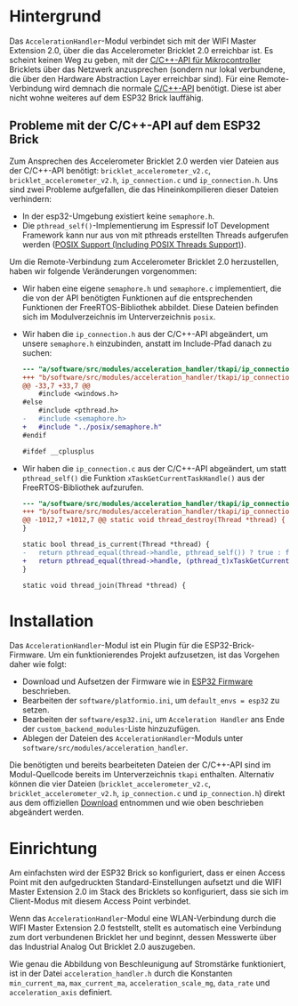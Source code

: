 # Hintergrund

Das `AccelerationHandler`-Modul verbindet sich mit der WIFI Master Extension 2.0, über die das Accelerometer Bricklet 2.0 erreichbar ist. Es scheint keinen Weg zu geben, mit der [C/C++-API für Mikrocontroller](https://www.tinkerforge.com/de/doc/Software/API_Bindings_uC.html#api-bindings-uc) Bricklets über das Netzwerk anzusprechen (sondern nur lokal verbundene, die über den Hardware Abstraction Layer erreichbar sind). Für eine Remote-Verbindung wird demnach die normale [C/C++-API](https://www.tinkerforge.com/de/doc/Software/API_Bindings_C.html#api-bindings-c) benötigt. Diese ist aber nicht wohne weiteres auf dem ESP32 Brick lauffähig.

## Probleme mit der C/C++-API auf dem ESP32 Brick

Zum Ansprechen des Accelerometer Bricklet 2.0 werden vier Dateien aus der C/C++-API benötigt: `bricklet_accelerometer_v2.c`, `bricklet_accelerometer_v2.h`, `ip_connection.c` und `ip_connection.h`. Uns sind zwei Probleme aufgefallen, die das Hineinkompilieren dieser Dateien verhindern:
- In der esp32-Umgebung existiert keine `semaphore.h`.
- Die `pthread_self()`-Implementierung im Espressif IoT Development Framework kann nur aus von mit pthreads erstellten Threads aufgerufen werden ([POSIX Support (Including POSIX Threads Support)](https://docs.espressif.com/projects/esp-idf/en/stable/esp32/api-reference/system/pthread.html)).

Um die Remote-Verbindung zum Accelerometer Bricklet 2.0 herzustellen, haben wir folgende Veränderungen vorgenommen:

- Wir haben eine eigene `semaphore.h` und `semaphore.c` implementiert, die die von der API benötigten Funktionen auf die entsprechenden Funktionen der FreeRTOS-Bibliothek abbildet. Diese Dateien befinden sich im Modulverzeichnis im Unterverzeichnis `posix`.

- Wir haben die `ip_connection.h` aus der C/C++-API abgeändert, um unsere `semaphore.h` einzubinden, anstatt im Include-Pfad danach zu suchen:

    ```diff
    --- "a/software/src/modules/acceleration_handler/tkapi/ip_connection.h"
    +++ "b/software/src/modules/acceleration_handler/tkapi/ip_connection.h"
    @@ -33,7 +33,7 @@
        #include <windows.h>
    #else
        #include <pthread.h>
    -	#include <semaphore.h>
    +	#include "../posix/semaphore.h"
    #endif
    
    #ifdef __cplusplus
    ```

- Wir haben die `ip_connection.c` aus der C/C++-API abgeändert, um statt `pthread_self()` die Funktion `xTaskGetCurrentTaskHandle()` aus der FreeRTOS-Bibliothek aufzurufen.

    ```diff
    --- "a/software/src/modules/acceleration_handler/tkapi/ip_connection.c"
    +++ "b/software/src/modules/acceleration_handler/tkapi/ip_connection.c"
    @@ -1012,7 +1012,7 @@ static void thread_destroy(Thread *thread) {
    }
    
    static bool thread_is_current(Thread *thread) {
    -	return pthread_equal(thread->handle, pthread_self()) ? true : false;
    +	return pthread_equal(thread->handle, (pthread_t)xTaskGetCurrentTaskHandle()) ? true : false;
    }
    
    static void thread_join(Thread *thread) {
    ```

# Installation

Das `AccelerationHandler`-Modul ist ein Plugin für die ESP32-Brick-Firmware. Um ein funktionierendes Projekt aufzusetzen, ist das Vorgehen daher wie folgt:

- Download und Aufsetzen der Firmware wie in [ESP32 Firmware](https://www.tinkerforge.com/de/doc/Software/ESP32_Firmware.html#esp32-firmware-setup) beschrieben.
- Bearbeiten der `software/platformio.ini`, um `default_envs = esp32` zu setzen.
- Bearbeiten der `software/esp32.ini`, um `Acceleration Handler` ans Ende der `custom_backend_modules`-Liste hinzuzufügen.
- Ablegen der Dateien des `AccelerationHandler`-Moduls unter `software/src/modules/acceleration_handler`.

Die benötigten und bereits bearbeiteten Dateien der C/C++-API sind im Modul-Quellcode bereits im Unterverzeichnis `tkapi` enthalten. Alternativ können die vier Dateien (`bricklet_accelerometer_v2.c`, `bricklet_accelerometer_v2.h`, `ip_connection.c` und `ip_connection.h`) direkt aus dem offiziellen [Download](https://www.tinkerforge.com/de/doc/Software/API_Bindings_C.html#api-bindings-c) entnommen und wie oben beschrieben abgeändert werden.

# Einrichtung

Am einfachsten wird der ESP32 Brick so konfiguriert, dass er einen Access Point mit den aufgedruckten Standard-Einstellungen aufsetzt und die WIFI Master Extension 2.0 im Stack des Bricklets so konfiguriert, dass sie sich im Client-Modus mit diesem Access Point verbindet.

Wenn das `AccelerationHandler`-Modul eine WLAN-Verbindung durch die WIFI Master Extension 2.0 feststellt, stellt es automatisch eine Verbindung zum dort verbundenen Bricklet her und beginnt, dessen Messwerte über das Industrial Analog Out Bricklet 2.0 auszugeben.

Wie genau die Abbildung von Beschleunigung auf Stromstärke funktioniert, ist in der Datei `acceleration_handler.h` durch die Konstanten `min_current_ma`, `max_current_ma`, `acceleration_scale_mg`, `data_rate` und `acceleration_axis` definiert.